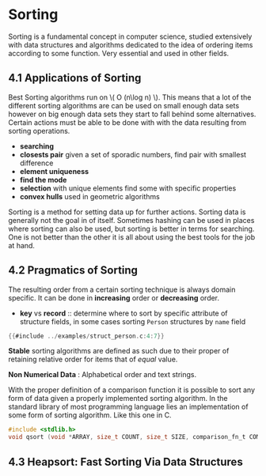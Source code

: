 # Sorting

Sorting is a fundamental concept in computer science, studied extensively with
data structures and algorithms dedicated to the idea of ordering items according
to some function. Very essential and used in other fields.

## 4.1 Applications of Sorting

Best Sorting algorithms run on \\( O (n\log n) \\). This means that a lot of the
different sorting algorithms are can be used on small enough data sets however
on big enough data sets they start to fall behind some alternatives. Certain actions
must be able to be done with with the data resulting from sorting operations.

- **searching**
- **closests pair** given a set of sporadic numbers, find pair with smallest difference
- **element uniqueness**
- **find the mode**
- **selection** with unique elements find some with specific properties
- **convex hulls** used in geometric algorithms

Sorting is a method for setting data up for further actions. Sorting data is generally
not the goal in of itself. Sometimes hashing can be used in places where sorting
can also be used, but sorting is better in terms for searching. One is not better
than the other it is all about using the best tools for the job at hand.

## 4.2 Pragmatics of Sorting

The resulting order from a certain sorting technique is always domain specific.
It can be done in **increasing** order or **decreasing** order.

- **key** vs **record** :: determine where to sort by specific attribute of structure
  fields, in some cases sorting `Person` structures by `name` field

```c
{{#include ../examples/struct_person.c:4:7}}
```

**Stable** sorting algorithms are defined as such due to their proper of retaining
relative order for items that of *equal* value.

**Non Numerical Data** : Alphabetical order and text strings.

With the proper definition of a comparison function it is possible to sort any
form of data given a properly implemented sorting algorithm. In the standard library
of most programming language lies an implementation of some form of sorting algorithm.
Like this one in C.

```c
#include <stdlib.h>
void qsort (void *ARRAY, size_t COUNT, size_t SIZE, comparison_fn_t COMPARE);
```

## 4.3 Heapsort: Fast Sorting Via Data Structures
